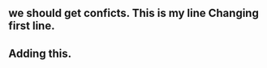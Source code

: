 we should get conficts. This is my line
Changing first line.
------------------------------------------------
Adding this.
------------------------------------------------------
